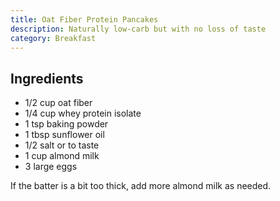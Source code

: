 ```yaml
---
title: Oat Fiber Protein Pancakes
description: Naturally low-carb but with no loss of taste
category: Breakfast
---
```


## Ingredients

- 1/2 cup oat fiber
- 1/4 cup whey protein isolate
- 1 tsp baking powder
- 1 tbsp sunflower oil
- 1/2 salt or to taste
- 1 cup almond milk
- 3 large eggs

If the batter is a bit too thick, add more almond milk as needed.
